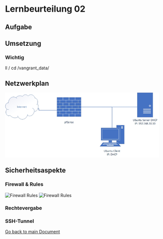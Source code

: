# Lernbeurteilung 02

## Aufgabe

## Umsetzung
### Wichtig
ll /
cd /vangrant_data/

## Netzwerkplan
<img align="center" width="" height="" src="./img/../../img/Netzplan1.jpg" alt="Netzplan">

## Sicherheitsaspekte

### Firewall & Rules
<img align="center" width="" height="" src="./img/../../img/ufw_rules.PNG.png" alt="Firewall Rules">

<img align="center" width="" height="" src="./img/../../img/ufw_standard.PNG.png" alt="Firewall Rules">

### Rechtevergabe

### SSH-Tunnel





[Go back to main Document](https://github.com/Daddey69/Modul_300/blob/master/README.md)
